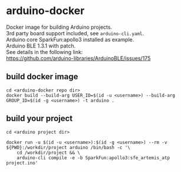 # arduino-docker
Docker image for building Arduino projects.\
3rd party board support included, see `arduino-cli.yaml`.\
Arduino core SparkFun:apollo3 installed as example.\
Arduino BLE 1.3.1 with patch.\
See details in the following link:\
https://github.com/arduino-libraries/ArduinoBLE/issues/175


## build docker image
```
cd <arduino-docker repo dir>
docker build --build-arg USER_ID=$(id -u <username>) --build-arg GROUP_ID=$(id -g <username>) -t arduino .
```

## build your project
```
cd <arduino project dir>

docker run -u $(id -u <username>):$(id -g <username>) --rm -v ${PWD}:/workdir/project arduino /bin/bash -c '\
	cd /workdir/project && \
	arduino-cli compile -e -b SparkFun:apollo3:sfe_artemis_atp project.ino'
```
